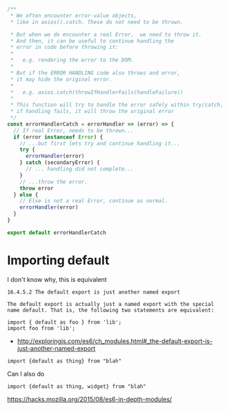 ```js
/**
 * We often encounter error-value objects,
 * like in axios().catch. These do not need to be thrown.

 * But when we do encounter a real Error,  we need to throw it.
 * And then, it can be useful to continue handling the
 * error in code before throwing it:
 *
 *   e.g. rendering the error to the DOM.
 *
 * But if the ERROR HANDLING code also throws and error,
 * it may hide the original error.
 *
 *   e.g. axios.catch(throwIfHandlerFails(handleFailure))
 *
 * This function will try to handle the error safely within try/catch,
 * if handling fails, it will throw the original error
 */
const errorHandlerCatch = errorHandler => (error) => {
  // If real Error, needs to be thrown...
  if (error instanceof Error) {
    // ...but first lets try and continue handling it...
    try {
      errorHandler(error)
    } catch (secondaryError) {
      // ... handling did not complete...
    }
    // ...throw the error.
    throw error
  } else {
    // Else is not a real Error, continue as normal.
    errorHandler(error)
  }
}

export default errorHandlerCatch
```

# Importing default


I don't know why, this is equivalent


```
16.4.5.2 The default export is just another named export 

The default export is actually just a named export with the special name default. That is, the following two statements are equivalent:

import { default as foo } from 'lib';
import foo from 'lib';
```
- http://exploringjs.com/es6/ch_modules.html#_the-default-export-is-just-another-named-export



```
import {default as thing} from "blah"
```

Can I also do 

```
import {default as thing, widget} from "blah"
```

https://hacks.mozilla.org/2015/08/es6-in-depth-modules/